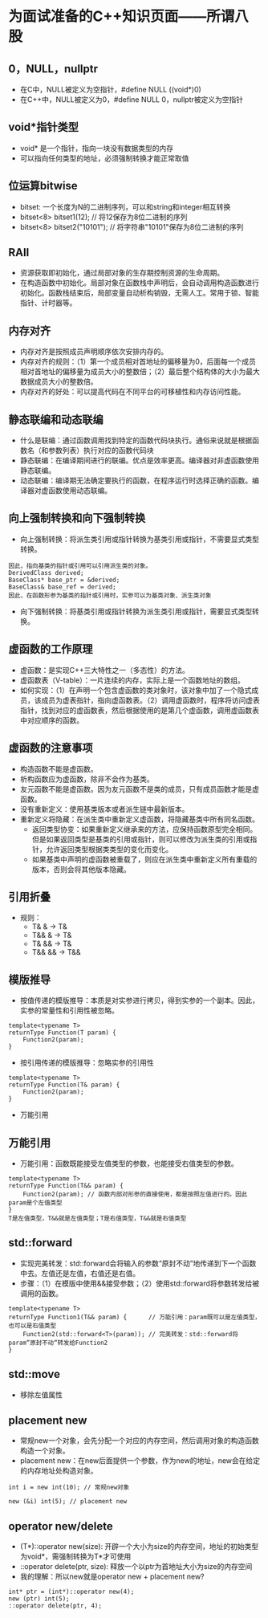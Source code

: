 # 为面试准备的C++知识页面——所谓八股

## 0，NULL，nullptr
* 在C中，NULL被定义为空指针，#define NULL  ((void*)0)
* 在C++中，NULL被定义为0，#define NULL 0，nullptr被定义为空指针

## void*指针类型
* void* 是一个指针，指向一块没有数据类型的内存
* 可以指向任何类型的地址，必须强制转换才能正常取值

## 位运算bitwise
* bitset: 一个长度为N的二进制序列，可以和string和integer相互转换
* bitset<8> bitset1(12);  // 将12保存为8位二进制的序列
* bitset<8> bitset2("10101"); // 将字符串"10101"保存为8位二进制的序列

## RAII
* 资源获取即初始化，通过局部对象的生存期控制资源的生命周期。
* 在构造函数中初始化。局部对象在函数栈中声明后，会自动调用构造函数进行初始化。函数栈结束后，局部变量自动析构销毁，无需人工。常用于锁、智能指针、计时器等。

## 内存对齐
* 内存对齐是按照成员声明顺序依次安排内存的。
* 内存对齐的规则：（1）第一个成员相对首地址的偏移量为0，后面每一个成员相对首地址的偏移量为成员大小的整数倍；（2）最后整个结构体的大小为最大数据成员大小的整数倍。
* 内存对齐的好处：可以提高代码在不同平台的可移植性和内存访问性能。

## 静态联编和动态联编
* 什么是联编：通过函数调用找到特定的函数代码块执行。通俗来说就是根据函数名（和参数列表）执行对应的函数代码块
* 静态联编：在编译期间进行的联编。优点是效率更高。编译器对非虚函数使用静态联编。
* 动态联编：编译期无法确定要执行的函数，在程序运行时选择正确的函数。编译器对虚函数使用动态联编。


## 向上强制转换和向下强制转换
* 向上强制转换：将派生类引用或指针转换为基类引用或指针，不需要显式类型转换。
```
因此，指向基类的指针或引用可以引用派生类的对象。
DerivedClass derived;
BaseClass* base_ptr = &derived;
BaseClass& base_ref = derived;
因此，在函数形参为基类的指针或引用时，实参可以为基类对象、派生类对象
```

* 向下强制转换：将基类引用或指针转换为派生类引用或指针，需要显式类型转换。

## 虚函数的工作原理
* 虚函数：是实现C++三大特性之一（多态性）的方法。
* 虚函数表（V-table）：一片连续的内存，实际上是一个函数地址的数组。
* 如何实现：（1）在声明一个包含虚函数的类对象时，该对象中加了一个隐式成员，该成员为虚表指针，指向虚函数表。（2）调用虚函数时，程序将访问虚表指针，找到对应的虚函数表，然后根据使用的是第几个虚函数，调用虚函数表中对应顺序的函数。

## 虚函数的注意事项
* 构造函数不能是虚函数。
* 析构函数应为虚函数，除非不会作为基类。
* 友元函数不能是虚函数。因为友元函数不是类的成员，只有成员函数才能是虚函数。
* 没有重新定义：使用基类版本或者派生链中最新版本。
* 重新定义将隐藏：在派生类中重新定义虚函数，将隐藏基类中所有同名函数。
    * 返回类型协变：如果重新定义继承来的方法，应保持函数原型完全相同。但是如果返回类型是基类的引用或指针，则可以修改为派生类的引用或指针，允许返回类型根据类类型的变化而变化。
    * 如果基类中声明的虚函数被重载了，则应在派生类中重新定义所有重载的版本，否则会将其他版本隐藏。  

## 引用折叠
* 规则：
    * T& & -> T&
    * T&& & -> T&
    * T& && -> T&
    * T&& && -> T&&

## 模版推导
* 按值传递的模版推导：本质是对实参进行拷贝，得到实参的一个副本。因此，实参的常量性和引用性被忽略。
```
template<typename T>
returnType Function(T param) {
    Function2(param);
}
```
* 按引用传递的模版推导：忽略实参的引用性
```
template<typename T>
returnType Function(T& param) {
    Function2(param);
}
```
* 万能引用

## 万能引用
* 万能引用：函数既能接受左值类型的参数，也能接受右值类型的参数。
```
template<typename T>
returnType Function(T&& param) {
    Function2(param); // 函数内部对形参的直接使用，都是按照左值进行的。因此param是个左值类型
}
T是左值类型，T&&就是左值类型；T是右值类型，T&&就是右值类型
```

## std::forward
* 实现完美转发：std::forward会将输入的参数“原封不动”地传递到下一个函数中去。左值还是左值，右值还是右值。
* 步骤：（1）在模版中使用&&接受参数；（2）使用std::forward将参数转发给被调用的函数。
```
template<typename T>
returnType Function1(T&& param) {      // 万能引用：param既可以是左值类型，也可以是右值类型
    Function2(std::forward<T>(param)); // 完美转发：std::forward将param“原封不动“转发给Function2
}
```

## std::move
* 移除左值属性

## placement new
* 常规new一个对象，会先分配一个对应的内存空间，然后调用对象的构造函数构造一个对象。
* placement new：在new后面提供一个参数，作为new的地址，new会在给定的内存地址处构造对象。
```
int i = new int(10); // 常规new对象

new (&i) int(5); // placement new
```

## operator new/delete
* (T*)::operator new(size): 开辟一个大小为size的内存空间，地址的初始类型为void*，需强制转换为T*才可使用
* ::operator delete(ptr, size): 释放一个以ptr为首地址大小为size的内存空间
* 我的理解：所以new就是operator new + placement new?
```
int* ptr = (int*)::operator new(4);
new (ptr) int(5);
::operator delete(ptr, 4);
```